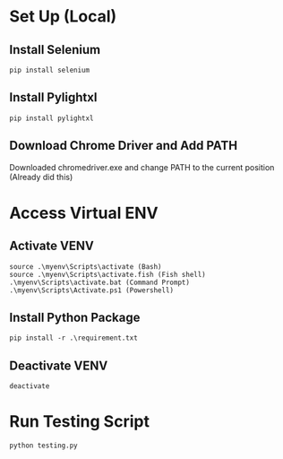 # Set Up (Local)

## Install Selenium
```
pip install selenium
```

## Install Pylightxl
```
pip install pylightxl
```

## Download Chrome Driver and Add PATH

Downloaded chromedriver.exe and change PATH to the current position 
(Already did this)

# Access Virtual ENV

## Activate VENV
```
source .\myenv\Scripts\activate (Bash)
source .\myenv\Scripts\activate.fish (Fish shell)
.\myenv\Scripts\activate.bat (Command Prompt)
.\myenv\Scripts\Activate.ps1 (Powershell)
```

## Install Python Package 
```
pip install -r .\requirement.txt
```

## Deactivate VENV
```
deactivate
```

# Run Testing Script

```
python testing.py
```
